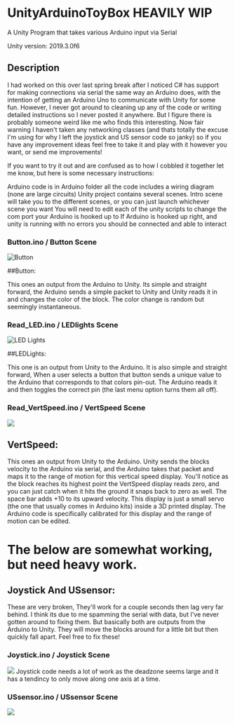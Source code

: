 # UnityArduinoToyBox HEAVILY WIP
A Unity Program that takes various Arduino input via Serial

Unity version: 2019.3.0f6

## Description
I had worked on this over last spring break after I noticed C# has support for making connections via serial the same way an Arduino does, with the intention of getting an Arduino Uno to communicate with Unity for some fun. However, I never got around to cleaning up any of the code or writing detailed instructions so I never posted it anywhere. But I figure there is probably someone weird like me who finds this interesting. Now fair warning I haven't taken any networking classes (and thats totally the excuse I'm using for why I left the joystick and US sensor code so janky) so if you have any improvement ideas feel free to take it and play with it however you want, or send me improvements!

If you want to try it out and are confused as to how I cobbled it together let me know, but here is some necessary instructions:

Arduino code is in Arduino folder all the code includes a wiring diagram (none are large circuits)
Unity project contains several scenes. Intro scene will take you to the different scenes, or you can just launch whichever scene you want
You will need to edit each of the unity scripts to change the com port your Arduino is hooked up to
If Arduino is hooked up right, and unity is running with no errors you should be connected and able to interact

### Button.ino / Button Scene
![Button](Media/Button.gif)

##Button:

This ones an output from the Arduino to Unity. Its simple and straight forward, the Arduino sends a simple packet to Unity and Unity reads it in and changes the color of the block. The color change is random but seemingly instantaneous.


### Read_LED.ino / LEDlights Scene
![LED Lights](Media/LEDLights.gif)

##LEDLights:

This one is an output from Unity to the Arduino. It is also simple and straight forward, When a user selects a button that button sends a unique value to the Arduino that corresponds to that colors pin-out. The Arduino reads it and then toggles the correct pin (the last menu option turns them all off).


### Read_VertSpeed.ino / VertSpeed Scene
![](Media/VertSpeed.gif)

## VertSpeed:

This ones an output from Unity to the Arduino. Unity sends the blocks velocity to the Arduino via serial, and the Arduino takes that packet and maps it to the range of motion for this vertical speed display. You'll notice as the block reaches its highest point the VertSpeed display reads zero, and you can just catch when it hits the ground it snaps back to zero as well. The space bar adds +10 to its upward velocity. This display is just a small servo (the one that usually comes in Arduino kits) inside a 3D printed display. The Arduino code is specifically calibrated for this display and the range of motion can be edited.


# The below are somewhat working, but need heavy work.

## Joystick And USsensor:

These are very broken, They'll work for a couple seconds then lag very far behind. I think its due to me spamming the serial with data, but I've never gotten around to fixing them. But basically both are outputs from the Arduino to Unity. They will move the blocks around for a little bit but then quickly fall apart. Feel free to fix these!

### Joystick.ino / Joystick Scene
![](Media/Joystick.gif)
Joystick code needs a lot of work as the deadzone seems large and it has a tendincy to only move along one axis at a time.


### USsensor.ino / USsensor Scene
![](Media/USsensor.gif)
